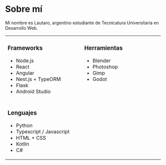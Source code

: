 <h1>Sobre mí</h1>
<p>Mí nombre es Lautaro, argentino estudiante de Tecnicatura Universitaria en Desarrollo Web.</p>

<table>
    <tr>
        <td valign="top" width="500" style="border: none;">
            <h3>Frameworks</h3>
            <ul>
                <li>Node.js</li>
                <li>React</li>
                <li>Angular</li>
                <li>Nest.js + TypeORM</li>
                <li>Flask</li>
                <li>Android Studio</li>
            </ul>
        </td>
        <td valign="top" width="500" style="border: none;">
            <h3>Herramientas</h3>
            <ul>
                <li>Blender</li>
                <li>Photoshop</li>
                <li>Gimp</li>
                <li>Godot</li>
            </ul>
        </td>
    </tr>
    <tr>
        <td valign="top" style="border: none;">
            <h3>Lenguajes</h3>
            <ul>
                <li>Python</li>
                <li>Typescript / Javascript</li>
                <li>HTML + CSS</li>
                <li>Kotlin</li>
                <li>C#</li>
            </ul>
        </td>
    </tr>
</table>
